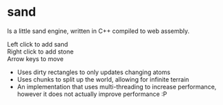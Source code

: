 # sand

Is a little sand engine, written in C++ compiled to web assembly.

Left click to add sand </br>
Right click to add stone </br>
Arrow keys to move </br>

* Uses dirty rectangles to only updates changing atoms
* Uses chunks to split up the world, allowing for infinite terrain
* An implementation that uses multi-threading to increase performance, however it does not actually improve performance :P 
